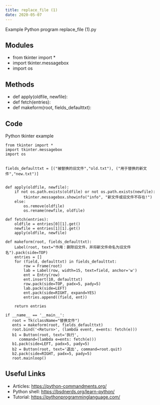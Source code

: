 ```yaml
---
title: replace_file (1)
date: 2020-05-07
---
```

Example Python program replace_file (1).py

## Modules

* from tkinter import *
* import tkinter.messagebox
* import os

## Methods

* def apply(oldfile, newfile):
* def fetch(entries):
* def makeform(root, fields_defaulttxt):

## Code

Python tkinter example

    from tkinter import *
    import tkinter.messagebox
    import os
    
    
    fields_defaulttxt = [("被替换的旧文件","old.txt"), ("用于替换的新文件","new.txt")]
        
    
    def apply(oldfile, newfile):
        if not os.path.exists(oldfile) or not os.path.exists(newfile):
            tkinter.messagebox.showinfo("info", "新文件或旧文件不存在!")
        else:
            os.remove(oldfile)
            os.rename(newfile, oldfile)
    
    def fetch(entries):
        oldfile = entries[0][1].get()
        newfile = entries[1][1].get()
        apply(oldfile, newfile) 
    
    def makeform(root, fields_defaulttxt):
        Label(root, text="作用：删除旧文件，并将新文件命名为旧文件名").pack(side=TOP)
        entries = []
        for (field, defaulttxt) in fields_defaulttxt:
            row = Frame(root)
            lab = Label(row, width=15, text=field, anchor='w')
            ent = Entry(row)
            ent.insert(10, defaulttxt)
            row.pack(side=TOP, padx=5, pady=5)
            lab.pack(side=LEFT)
            ent.pack(side=RIGHT, expand=YES)
            entries.append((field, ent))
            
        return entries
    
    if __name__ == '__main__':
       root = Tk(className="替换文件")
       ents = makeform(root, fields_defaulttxt)
       root.bind('<Return>', (lambda event, e=ents: fetch(e)))   
       b1 = Button(root, text='执行',
          command=(lambda e=ents: fetch(e)))
       b1.pack(side=LEFT, padx=5, pady=5)
       b2 = Button(root, text='退出', command=root.quit)
       b2.pack(side=RIGHT, padx=5, pady=5)
       root.mainloop()
    

## Useful Links

- Articles: https://python-commandments.org/
- Python shell: https://bsdnerds.org/learn-python/
- Tutorial: https://pythonprogramminglanguage.com/
